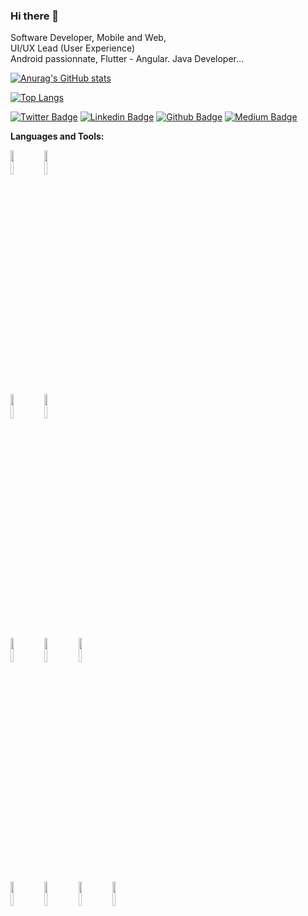 ### Hi there 👋

Software Developer, Mobile and Web, <br/> UI/UX Lead (User Experience) <br /> Android passionnate, Flutter - Angular. Java Developer... <br/>

[![Anurag's GitHub stats](https://github-readme-stats.vercel.app/api?username=Domiynsbelhanda&count_private=true)](https://github.com/anuraghazra/github-readme-stats)<br/>

[![Top Langs](https://github-readme-stats.vercel.app/api/top-langs/?username=Domiynsbelhanda&layout=compact&count_private=true)](https://github.com/anuraghazra/github-readme-stats)<br/>

[![Twitter Badge](https://img.shields.io/badge/-Twitter-1ca0f1?style=flat-square&labelColor=1ca0f1&logo=twitter&logoColor=white&link=https://twitter.com/fagnerpsantos)](https://twitter.com/domiyns)
[![Linkedin Badge](https://img.shields.io/badge/-LinkedIn-blue?style=flat-square&logo=Linkedin&logoColor=white&link=https://www.linkedin.com/in/fagnerpsantos/)](https://www.linkedin.com/in/youness-dominique-tshunza-6005b7a1/)
[![Github Badge](https://img.shields.io/badge/-Github-000?style=flat-square&logo=Github&logoColor=white&link=https://github.com/fagnerpsantos)](https://github.com/domiynsbelhanda)
[![Medium Badge](https://img.shields.io/badge/-Medium-000?style=flat-square&logo=Medium&logoColor=white&link=https://medium.com/fagnerpsantos)](https://medium.com/@youness.dominique)

**Languages and Tools:**
<p>
  <code><img width="10%" src="https://www.vectorlogo.zone/logos/nodejs/nodejs-ar21.svg"></code>
  <code><img width="10%" src="https://www.vectorlogo.zone/logos/vuejs/vuejs-ar21.svg"></code>
<br />
  <code><img width="10%" src="https://www.vectorlogo.zone/logos/laravel/laravel-ar21.svg"></code>
  <code><img width="10%" src="https://www.vectorlogo.zone/logos/getbootstrap/getbootstrap-ar21.svg"></code>

<br />
  <code><img width="10%" src="https://www.vectorlogo.zone/logos/mysql/mysql-ar21.svg"></code> 
  <code><img width="10%" src="https://www.vectorlogo.zone/logos/sqlite/sqlite-ar21.svg"></code>
  <code><img width="10%" src="https://www.vectorlogo.zone/logos/firebase/firebase-ar21.svg"></code>

<br />
   <code><img width="10%" src="https://www.vectorlogo.zone/logos/postgresql/postgresql-ar21.svg"></code>
   <code><img width="10%" src="https://www.vectorlogo.zone/logos/docker/docker-ar21.svg"></code>
   <code><img width="10%" src="https://www.vectorlogo.zone/logos/google_cloud/google_cloud-ar21.svg"></code>
   <code><img width="10%" src="https://www.vectorlogo.zone/logos/git-scm/git-scm-ar21.svg"></code>
  </p>




